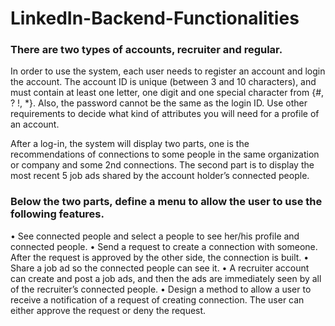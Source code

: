 # LinkedIn-Backend-Functionalities

### There are two types of accounts, recruiter and regular. 

In order to use the system, each user needs to register an account and login the account. The account ID is unique (between 3 and 10 characters), and must contain at least one letter, one digit and one special character from {#, ? !, *}. Also, the password cannot be the same as the login ID. Use other requirements to decide what kind of attributes you will need for a profile of an account. 

After a log-in, the system will display two parts, one is the recommendations of connections to some people in the same organization or company and some 2nd connections. The second part is to display the most recent 5 job ads shared by the account holder’s connected people. 

### Below the two parts, define a menu to allow the user to use the following features. 
•	See connected people and select a people to see her/his profile and connected people. 
•	Send a request to create a connection with someone. After the request is approved by the other side, the connection is built.
•	Share a job ad so the connected people can see it. 
•	A recruiter account can create and post a job ads, and then the ads are immediately seen by all of the recruiter’s connected people. 
•	Design a method to allow a user to receive a notification of a request of creating connection. The user can either approve the request or deny the request.
